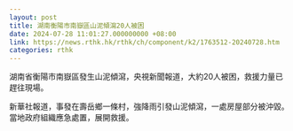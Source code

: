 ```yaml
---
layout: post
title: 湖南衡陽市南嶽區山泥傾瀉20人被困
date: 2024-07-28 11:01:27.000000000 +08:00
link: https://news.rthk.hk/rthk/ch/component/k2/1763512-20240728.htm
categories: rthk
---
```


湖南省衡陽市南嶽區發生山泥傾瀉，央視新聞報道，大約20人被困，救援力量已趕往現場。

新華社報道，事發在壽岳鄉一條村，強降雨引發山泥傾瀉，一處房屋部分被沖毀。當地政府組織應急處置，展開救援。
